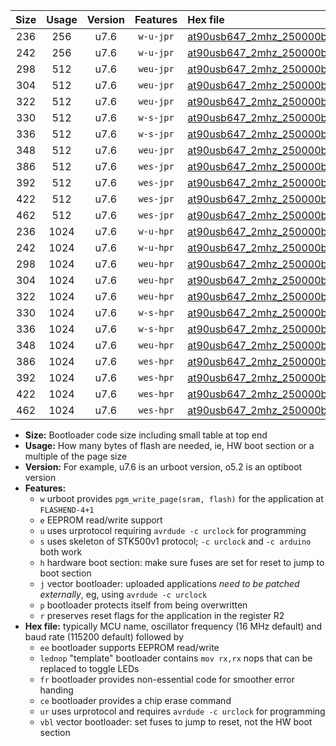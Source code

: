 |Size|Usage|Version|Features|Hex file|
|:-:|:-:|:-:|:-:|:--|
|236|256|u7.6|`w-u-jpr`|[at90usb647_2mhz_250000bps_ur_vbl.hex](https://raw.githubusercontent.com/stefanrueger/urboot/main/bootloaders/at90usb647/fcpu_2mhz/250000_bps/at90usb647_2mhz_250000bps_ur_vbl.hex)|
|242|256|u7.6|`w-u-jpr`|[at90usb647_2mhz_250000bps_lednop_ur_vbl.hex](https://raw.githubusercontent.com/stefanrueger/urboot/main/bootloaders/at90usb647/fcpu_2mhz/250000_bps/at90usb647_2mhz_250000bps_lednop_ur_vbl.hex)|
|298|512|u7.6|`weu-jpr`|[at90usb647_2mhz_250000bps_ee_ur_vbl.hex](https://raw.githubusercontent.com/stefanrueger/urboot/main/bootloaders/at90usb647/fcpu_2mhz/250000_bps/at90usb647_2mhz_250000bps_ee_ur_vbl.hex)|
|304|512|u7.6|`weu-jpr`|[at90usb647_2mhz_250000bps_ee_lednop_ur_vbl.hex](https://raw.githubusercontent.com/stefanrueger/urboot/main/bootloaders/at90usb647/fcpu_2mhz/250000_bps/at90usb647_2mhz_250000bps_ee_lednop_ur_vbl.hex)|
|322|512|u7.6|`weu-jpr`|[at90usb647_2mhz_250000bps_ee_lednop_fr_ur_vbl.hex](https://raw.githubusercontent.com/stefanrueger/urboot/main/bootloaders/at90usb647/fcpu_2mhz/250000_bps/at90usb647_2mhz_250000bps_ee_lednop_fr_ur_vbl.hex)|
|330|512|u7.6|`w-s-jpr`|[at90usb647_2mhz_250000bps_vbl.hex](https://raw.githubusercontent.com/stefanrueger/urboot/main/bootloaders/at90usb647/fcpu_2mhz/250000_bps/at90usb647_2mhz_250000bps_vbl.hex)|
|336|512|u7.6|`w-s-jpr`|[at90usb647_2mhz_250000bps_lednop_vbl.hex](https://raw.githubusercontent.com/stefanrueger/urboot/main/bootloaders/at90usb647/fcpu_2mhz/250000_bps/at90usb647_2mhz_250000bps_lednop_vbl.hex)|
|348|512|u7.6|`weu-jpr`|[at90usb647_2mhz_250000bps_ee_lednop_fr_ce_ur_vbl.hex](https://raw.githubusercontent.com/stefanrueger/urboot/main/bootloaders/at90usb647/fcpu_2mhz/250000_bps/at90usb647_2mhz_250000bps_ee_lednop_fr_ce_ur_vbl.hex)|
|386|512|u7.6|`wes-jpr`|[at90usb647_2mhz_250000bps_ee_vbl.hex](https://raw.githubusercontent.com/stefanrueger/urboot/main/bootloaders/at90usb647/fcpu_2mhz/250000_bps/at90usb647_2mhz_250000bps_ee_vbl.hex)|
|392|512|u7.6|`wes-jpr`|[at90usb647_2mhz_250000bps_ee_lednop_vbl.hex](https://raw.githubusercontent.com/stefanrueger/urboot/main/bootloaders/at90usb647/fcpu_2mhz/250000_bps/at90usb647_2mhz_250000bps_ee_lednop_vbl.hex)|
|422|512|u7.6|`wes-jpr`|[at90usb647_2mhz_250000bps_ee_lednop_fr_vbl.hex](https://raw.githubusercontent.com/stefanrueger/urboot/main/bootloaders/at90usb647/fcpu_2mhz/250000_bps/at90usb647_2mhz_250000bps_ee_lednop_fr_vbl.hex)|
|462|512|u7.6|`wes-jpr`|[at90usb647_2mhz_250000bps_ee_lednop_fr_ce_vbl.hex](https://raw.githubusercontent.com/stefanrueger/urboot/main/bootloaders/at90usb647/fcpu_2mhz/250000_bps/at90usb647_2mhz_250000bps_ee_lednop_fr_ce_vbl.hex)|
|236|1024|u7.6|`w-u-hpr`|[at90usb647_2mhz_250000bps_ur.hex](https://raw.githubusercontent.com/stefanrueger/urboot/main/bootloaders/at90usb647/fcpu_2mhz/250000_bps/at90usb647_2mhz_250000bps_ur.hex)|
|242|1024|u7.6|`w-u-hpr`|[at90usb647_2mhz_250000bps_lednop_ur.hex](https://raw.githubusercontent.com/stefanrueger/urboot/main/bootloaders/at90usb647/fcpu_2mhz/250000_bps/at90usb647_2mhz_250000bps_lednop_ur.hex)|
|298|1024|u7.6|`weu-hpr`|[at90usb647_2mhz_250000bps_ee_ur.hex](https://raw.githubusercontent.com/stefanrueger/urboot/main/bootloaders/at90usb647/fcpu_2mhz/250000_bps/at90usb647_2mhz_250000bps_ee_ur.hex)|
|304|1024|u7.6|`weu-hpr`|[at90usb647_2mhz_250000bps_ee_lednop_ur.hex](https://raw.githubusercontent.com/stefanrueger/urboot/main/bootloaders/at90usb647/fcpu_2mhz/250000_bps/at90usb647_2mhz_250000bps_ee_lednop_ur.hex)|
|322|1024|u7.6|`weu-hpr`|[at90usb647_2mhz_250000bps_ee_lednop_fr_ur.hex](https://raw.githubusercontent.com/stefanrueger/urboot/main/bootloaders/at90usb647/fcpu_2mhz/250000_bps/at90usb647_2mhz_250000bps_ee_lednop_fr_ur.hex)|
|330|1024|u7.6|`w-s-hpr`|[at90usb647_2mhz_250000bps.hex](https://raw.githubusercontent.com/stefanrueger/urboot/main/bootloaders/at90usb647/fcpu_2mhz/250000_bps/at90usb647_2mhz_250000bps.hex)|
|336|1024|u7.6|`w-s-hpr`|[at90usb647_2mhz_250000bps_lednop.hex](https://raw.githubusercontent.com/stefanrueger/urboot/main/bootloaders/at90usb647/fcpu_2mhz/250000_bps/at90usb647_2mhz_250000bps_lednop.hex)|
|348|1024|u7.6|`weu-hpr`|[at90usb647_2mhz_250000bps_ee_lednop_fr_ce_ur.hex](https://raw.githubusercontent.com/stefanrueger/urboot/main/bootloaders/at90usb647/fcpu_2mhz/250000_bps/at90usb647_2mhz_250000bps_ee_lednop_fr_ce_ur.hex)|
|386|1024|u7.6|`wes-hpr`|[at90usb647_2mhz_250000bps_ee.hex](https://raw.githubusercontent.com/stefanrueger/urboot/main/bootloaders/at90usb647/fcpu_2mhz/250000_bps/at90usb647_2mhz_250000bps_ee.hex)|
|392|1024|u7.6|`wes-hpr`|[at90usb647_2mhz_250000bps_ee_lednop.hex](https://raw.githubusercontent.com/stefanrueger/urboot/main/bootloaders/at90usb647/fcpu_2mhz/250000_bps/at90usb647_2mhz_250000bps_ee_lednop.hex)|
|422|1024|u7.6|`wes-hpr`|[at90usb647_2mhz_250000bps_ee_lednop_fr.hex](https://raw.githubusercontent.com/stefanrueger/urboot/main/bootloaders/at90usb647/fcpu_2mhz/250000_bps/at90usb647_2mhz_250000bps_ee_lednop_fr.hex)|
|462|1024|u7.6|`wes-hpr`|[at90usb647_2mhz_250000bps_ee_lednop_fr_ce.hex](https://raw.githubusercontent.com/stefanrueger/urboot/main/bootloaders/at90usb647/fcpu_2mhz/250000_bps/at90usb647_2mhz_250000bps_ee_lednop_fr_ce.hex)|

- **Size:** Bootloader code size including small table at top end
- **Usage:** How many bytes of flash are needed, ie, HW boot section or a multiple of the page size
- **Version:** For example, u7.6 is an urboot version, o5.2 is an optiboot version
- **Features:**
  + `w` urboot provides `pgm_write_page(sram, flash)` for the application at `FLASHEND-4+1`
  + `e` EEPROM read/write support
  + `u` uses urprotocol requiring `avrdude -c urclock` for programming
  + `s` uses skeleton of STK500v1 protocol; `-c urclock` and `-c arduino` both work
  + `h` hardware boot section: make sure fuses are set for reset to jump to boot section
  + `j` vector bootloader: uploaded applications *need to be patched externally*, eg, using `avrdude -c urclock`
  + `p` bootloader protects itself from being overwritten
  + `r` preserves reset flags for the application in the register R2
- **Hex file:** typically MCU name, oscillator frequency (16 MHz default) and baud rate (115200 default) followed by
  + `ee` bootloader supports EEPROM read/write
  + `lednop` "template" bootloader contains `mov rx,rx` nops that can be replaced to toggle LEDs
  + `fr` bootloader provides non-essential code for smoother error handing
  + `ce` bootloader provides a chip erase command
  + `ur` uses urprotocol and requires `avrdude -c urclock` for programming
  + `vbl` vector bootloader: set fuses to jump to reset, not the HW boot section
